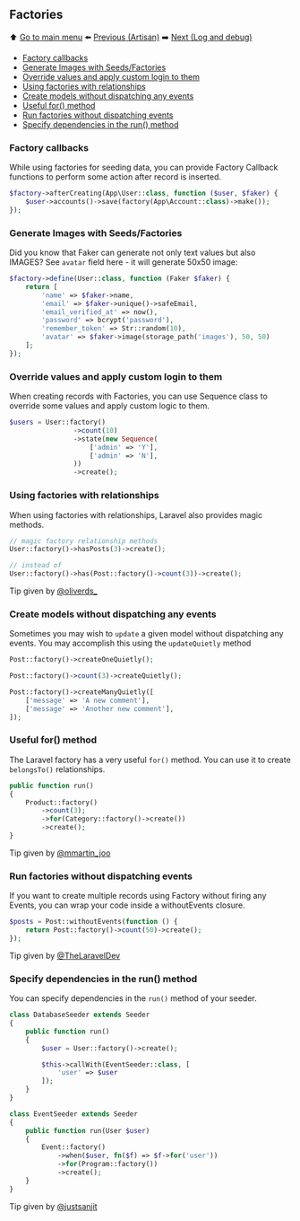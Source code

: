 ## Factories

⬆️ [Go to main menu](README.md#Laravel-Tips-and-Tricks) ⬅️ [Previous (Artisan)](artisan.md) ➡️ [Next (Log and debug)](log-and-debug.md)

- [Factory callbacks](#factory-callbacks)
- [Generate Images with Seeds/Factories](#generate-images-with-seedsfactories)
- [Override values and apply custom login to them](#override-values-and-apply-custom-login-to-them)
- [Using factories with relationships](#using-factories-with-relationships)
- [Create models without dispatching any events](#create-models-without-dispatching-any-events)
- [Useful for() method](#useful-for-method)
- [Run factories without dispatching events](#run-factories-without-dispatching-events)
- [Specify dependencies in the run() method](#specify-dependencies-in-the-run-method)

### Factory callbacks

While using factories for seeding data, you can provide Factory Callback functions to perform some action after record is inserted.

```php
$factory->afterCreating(App\User::class, function ($user, $faker) {
    $user->accounts()->save(factory(App\Account::class)->make());
});
```

### Generate Images with Seeds/Factories

Did you know that Faker can generate not only text values but also IMAGES? See `avatar` field here - it will generate 50x50 image:

```php
$factory->define(User::class, function (Faker $faker) {
    return [
        'name' => $faker->name,
        'email' => $faker->unique()->safeEmail,
        'email_verified_at' => now(),
        'password' => bcrypt('password'),
        'remember_token' => Str::random(10),
        'avatar' => $faker->image(storage_path('images'), 50, 50)
    ];
});
```

### Override values and apply custom login to them

When creating records with Factories, you can use Sequence class to override some values and apply custom logic to them.

```php
$users = User::factory()
                ->count(10)
                ->state(new Sequence(
                    ['admin' => 'Y'],
                    ['admin' => 'N'],
                ))
                ->create();
```

### Using factories with relationships

When using factories with relationships, Laravel also provides magic methods.

```php
// magic factory relationship methods
User::factory()->hasPosts(3)->create();

// instead of
User::factory()->has(Post::factory()->count(3))->create();
```

Tip given by [@oliverds\_](https://twitter.com/oliverds_/status/1441447356323430402)

### Create models without dispatching any events

Sometimes you may wish to `update` a given model without dispatching any events. You may accomplish this using the `updateQuietly` method

```php
Post::factory()->createOneQuietly();

Post::factory()->count(3)->createQuietly();

Post::factory()->createManyQuietly([
    ['message' => 'A new comment'],
    ['message' => 'Another new comment'],
]);
```

### Useful for() method

The Laravel factory has a very useful `for()` method. You can use it to create `belongsTo()` relationships.

```php
public function run()
{
    Product::factory()
        ->count(3);
        ->for(Category::factory()->create())
        ->create();
}
```

Tip given by [@mmartin_joo](https://twitter.com/mmartin_joo/status/1461002439629361158)

### Run factories without dispatching events

If you want to create multiple records using Factory without firing any Events, you can wrap your code inside a withoutEvents closure.

```php
$posts = Post::withoutEvents(function () {
    return Post::factory()->count(50)->create();
});
```

Tip given by [@TheLaravelDev](https://twitter.com/TheLaravelDev/status/1510965402666676227)

### Specify dependencies in the run() method

You can specify dependencies in the `run()` method of your seeder.

```php
class DatabaseSeeder extends Seeder
{
    public function run()
    {
        $user = User::factory()->create();

        $this->callWith(EventSeeder::class, [
            'user' => $user
        ]);
    }
}
```

```php
class EventSeeder extends Seeder
{
    public function run(User $user)
    {
        Event::factory()
            ->when($user, fn($f) => $f->for('user'))
            ->for(Program::factory())
            ->create();
    }
}
```

Tip given by [@justsanjit](https://twitter.com/justsanjit/status/1514428294418079746)


